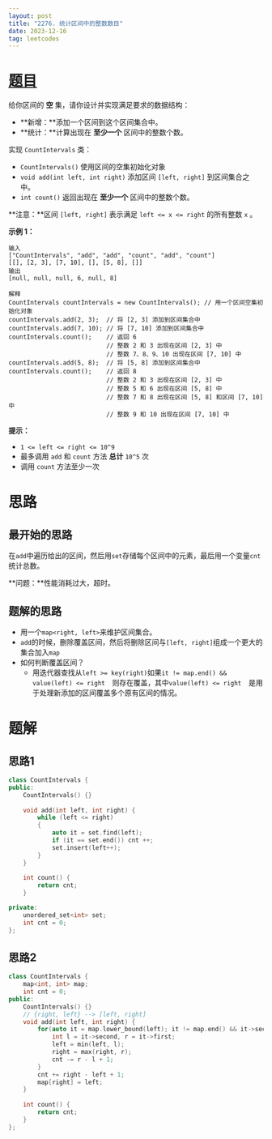 ```yaml
---
layout: post
title: "2276. 统计区间中的整数数目"
date: 2023-12-16
tag: leetcodes
---
```


# [题目](https://leetcode.cn/problems/count-integers-in-intervals/) 

给你区间的 **空** 集，请你设计并实现满足要求的数据结构：

- **新增：**添加一个区间到这个区间集合中。
- **统计：**计算出现在 **至少一个** 区间中的整数个数。

实现 `CountIntervals` 类：

- `CountIntervals()` 使用区间的空集初始化对象
- `void add(int left, int right)` 添加区间 `[left, right]` 到区间集合之中。
- `int count()` 返回出现在 **至少一个** 区间中的整数个数。

**注意：**区间 `[left, right]` 表示满足 `left <= x <= right` 的所有整数 `x` 。

 

**示例 1：**

```
输入
["CountIntervals", "add", "add", "count", "add", "count"]
[[], [2, 3], [7, 10], [], [5, 8], []]
输出
[null, null, null, 6, null, 8]

解释
CountIntervals countIntervals = new CountIntervals(); // 用一个区间空集初始化对象
countIntervals.add(2, 3);  // 将 [2, 3] 添加到区间集合中
countIntervals.add(7, 10); // 将 [7, 10] 添加到区间集合中
countIntervals.count();    // 返回 6
                           // 整数 2 和 3 出现在区间 [2, 3] 中
                           // 整数 7、8、9、10 出现在区间 [7, 10] 中
countIntervals.add(5, 8);  // 将 [5, 8] 添加到区间集合中
countIntervals.count();    // 返回 8
                           // 整数 2 和 3 出现在区间 [2, 3] 中
                           // 整数 5 和 6 出现在区间 [5, 8] 中
                           // 整数 7 和 8 出现在区间 [5, 8] 和区间 [7, 10] 中
                           // 整数 9 和 10 出现在区间 [7, 10] 中
```

 

**提示：**

- `1 <= left <= right <= 10^9`
- 最多调用 `add` 和 `count` 方法 **总计** `10^5` 次
- 调用 `count` 方法至少一次



# 思路

## 最开始的思路

在`add`中遍历给出的区间，然后用`set`存储每个区间中的元素，最后用一个变量`cnt`统计总数。

**问题：**性能消耗过大，超时。

## 题解的思路

* 用一个`map<right, left>`来维护区间集合。
* `add`的时候，删除覆盖区间，然后将删除区间与`[left, right]`组成一个更大的集合加入`map`
* 如何判断覆盖区间？
  * 用迭代器查找从`left >= key(right)`如果`it != map.end() && value(left) <= right  `则存在覆盖，其中`value(left) <= right  `是用于处理新添加的区间覆盖多个原有区间的情况。



# 题解

## 思路1

```c++
class CountIntervals {
public:
    CountIntervals() {}
    
    void add(int left, int right) {
        while (left <= right)
        {
            auto it = set.find(left);
            if (it == set.end()) cnt ++;
            set.insert(left++);
        }
    }
    
    int count() {
        return cnt;
    }

private:
    unordered_set<int> set;
    int cnt = 0;
};
```

## 思路2

```c++
class CountIntervals {
    map<int, int> map;
    int cnt = 0;
public:
    CountIntervals() {}
    // {right, left} --> [left, right]
    void add(int left, int right) {
        for(auto it = map.lower_bound(left); it != map.end() && it->second <= right; map.erase(it)){
            int l = it->second, r = it->first;
            left = min(left, l);
            right = max(right, r);
            cnt -= r - l + 1;
        }
        cnt += right - left + 1;
        map[right] = left;
    }
    
    int count() {
        return cnt;
    }
};
```

